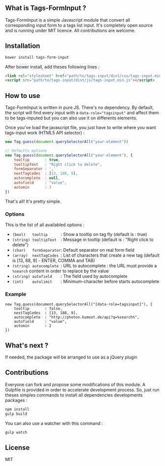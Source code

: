 ## What is Tags-FormInput ?

Tags-FormInput is a simple Javascript module that convert all corresponding input
form to a tags list input. It's completely open source and is running under MIT
licence. All contributions are welcome.

## Installation

```bash
bower install tags-form-input
```

After bower install, add theses following lines :

```html
<link rel="stylesheet" href="path/to/tags-input/dist/css/tags-input.min.css" />
<script src="path/to/tags-input/dist/js/tags-input.min.js"></script>
```

## How to use

Tags-FormInput is written in pure JS. There's no dependency. By default, the
script will find every input with a `data-role="tagsinput"` and affect them to
be tags-inputed but you can also use it on differents elements.

Once you've load the javascript file, you just have to write where
you want tags-input work (HTML5 API selector) :

```javascript
new Tag.guess(document.querySelectorAll("your-element"))

// Defaults options
new Tag.guess(document.querySelectorAll("your-element"), {
	tooltip       : true,
	tooltipText   : "Right click to delete",
	formSeparator : ','
	nextTagCodes  : [13, 188, 9],
	autocomplete  : null,
	autofield     : "value",
	automin       : 3
})
```

That's all! It's pretty simple.

### Options
This is the list of all availabled options :

- `(bool)   tooltip      `: Show a tooltip on tag fly (default is : true)
- `(string) tooltipText  `: Message in tooltip (default is : "Right click to delete")
- `(char)   formSeparator`: Default separator on real form field
- `(array)  nextTagCodes `: List of characters that create a new tag (default is
  [13, 88, 9] - ENTER, COMMA and TAB)
- `(string) autocomplete `: URL to autocomplete : the URL must provide a
  `%search` content in order to replace by the value
- `(string) autofield    `: The field used by autocomplete
- `(int)    autolimit    `: Minimum-character before starts autocomplete

### Example

```
new Tag.guess(document.querySelectorAll("[data-role=tagsinput]"), {
	tooltip       : false,
	nextTagCodes  : [13, 188, 9],
	autocomplete  : "http://photon.komoot.de/api?q=%search%",
	autofield     : "value",
	automin       : 2
})
```

## What's next ?

If needed, the package will be arranged to use as a jQuery plugin

## Contributions

Everyone can fork and propose some modifications of this module.
A Gulpfile is provided in order to accelerate development process. So, just run
theses simples commands to install all dependencies developments packages :

```bash
npm install
gulp build
```

You can also use a watcher with this command :

```bash
gulp watch
```

## License

MIT
